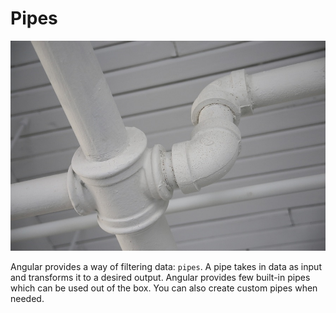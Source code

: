 # Pipes

![Pipes by Life-Of-Pix is licensed under Public Domain \(https://pixabay.com/en/pipe-plumbing-connection-pipeline-406906/\)](../.gitbook/assets/pipes.jpg)

Angular provides a way of filtering data: `pipes`. A pipe takes in data as input and transforms it to a desired output. Angular provides few built-in pipes which can be used out of the box. You can also create custom pipes when needed. 